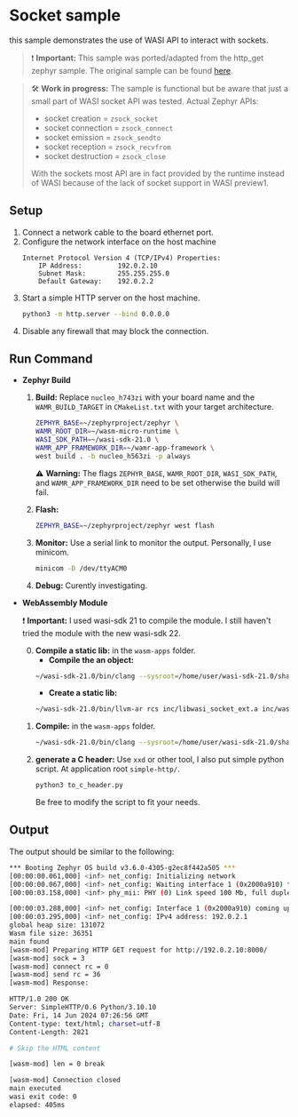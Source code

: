 # Socket sample 
this sample demonstrates the use of WASI API to interact with sockets.

> ❗ **Important:** This sample was ported/adapted from the http_get zephyr sample. The original sample can be found [here]( https://github.com/zephyrproject-rtos/zephyr/blob/main/samples/net/sockets/http_get/src/http_get.c).

> 🛠️ **Work in progress:** The sample is functional but be aware that just a small part of WASI socket API was tested.
> Actual Zephyr APIs: 
> * socket creation = `zsock_socket`
> * socket connection = `zsock_connect`
> * socket emission = `zsock_sendto`
> * socket reception = `zsock_recvfrom`
> * socket destruction = `zsock_close`
>
> With the sockets most API are in fact provided by the runtime instead of WASI because of the lack of socket support in WASI preview1.

## Setup
1. Connect a network cable to the board ethernet port.
2. Configure the network interface on the host machine
    ```
    Internet Protocol Version 4 (TCP/IPv4) Properties:
        IP Address:         192.0.2.10
        Subnet Mask:        255.255.255.0
        Default Gateway:    192.0.2.2
    ```
3. Start a simple HTTP server on the host machine.
    ```bash
    python3 -m http.server --bind 0.0.0.0
    ```
4. Disable any firewall that may block the connection.

## Run Command
* **Zephyr Build**
    1. **Build:** Replace `nucleo_h743zi` with your board name and the `WAMR_BUILD_TARGET` in `CMakeList.txt` with your target architecture.
        ```bash
        ZEPHYR_BASE=~/zephyrproject/zephyr \
        WAMR_ROOT_DIR=~/wasm-micro-runtime \
        WASI_SDK_PATH=~/wasi-sdk-21.0 \
        WAMR_APP_FRAMEWORK_DIR=~/wamr-app-framework \
        west build . -b nucleo_h563zi -p always 
        ```
        ⚠️ **Warning:** The flags `ZEPHYR_BASE`, `WAMR_ROOT_DIR`, `WASI_SDK_PATH`, and `WAMR_APP_FRAMEWORK_DIR` need to be set otherwise the build will fail.

    2. **Flash:** 
        ```bash
        ZEPHYR_BASE=~/zephyrproject/zephyr west flash
        ```

    3. **Monitor:** Use a serial link to monitor the output. Personally, I use minicom.
        ```bash
        minicom -D /dev/ttyACM0
        ```

    4. **Debug:** Curently investigating.

* **WebAssembly Module**

    ❗ **Important:** I used wasi-sdk 21 to compile the module. I still haven't tried the module with the new wasi-sdk 22.

    0. **Compile a static lib:** in the `wasm-apps` folder. 
        * **Compile the an object:**
        ```bash
        ~/wasi-sdk-21.0/bin/clang --sysroot=/home/user/wasi-sdk-21.0/share/wasi-sysroot -Iinc/ -c inc/wasi_socket_ext.c -o inc/wasi_socket_ext.o
        ```
        * **Create a static lib:**
        ```bash
        ~/wasi-sdk-21.0/bin/llvm-ar rcs inc/libwasi_socket_ext.a inc/wasi_socket_ext.o
        ```
    1. **Compile:** in the `wasm-apps` folder. 
        ```bash
        ~/wasi-sdk-21.0/bin/clang --sysroot=/home/user/wasi-sdk-21.0/share/wasi-sysroot -Iinc/ -nodefaultlibs -o http_get.wasm http_get.c -lc -Linc/ -lwasi_socket_ext -z stack-size=8192 -Wl,--initial-memory=65536 -Wl,--export=__heap_base -Wl,--export=__data_end  -Wl,--allow-undefined
        ```
    2. **generate a C header:** Use `xxd` or other tool, I also put simple python script. At application root `simple-http/`.
        ```bash
        python3 to_c_header.py
        ```
        Be free to modify the script to fit your needs.

## Output
The output should be similar to the following:
```bash
*** Booting Zephyr OS build v3.6.0-4305-g2ec8f442a505 ***
[00:00:00.061,000] <inf> net_config: Initializing network
[00:00:00.067,000] <inf> net_config: Waiting interface 1 (0x2000a910) to be up...
[00:00:03.158,000] <inf> phy_mii: PHY (0) Link speed 100 Mb, full duplex

[00:00:03.288,000] <inf> net_config: Interface 1 (0x2000a910) coming up
[00:00:03.295,000] <inf> net_config: IPv4 address: 192.0.2.1
global heap size: 131072
Wasm file size: 36351
main found
[wasm-mod] Preparing HTTP GET request for http://192.0.2.10:8000/
[wasm-mod] sock = 3
[wasm-mod] connect rc = 0
[wasm-mod] send rc = 36
[wasm-mod] Response:

HTTP/1.0 200 OK
Server: SimpleHTTP/0.6 Python/3.10.10
Date: Fri, 14 Jun 2024 07:26:56 GMT
Content-type: text/html; charset=utf-8
Content-Length: 2821

# Skip the HTML content

[wasm-mod] len = 0 break

[wasm-mod] Connection closed
main executed
wasi exit code: 0
elapsed: 405ms
```